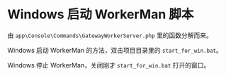 Windows 启动 WorkerMan 脚本
===

由 ``app\Console\Commands\GatewayWorkerServer.php`` 里的函数分解而来。

Windows 启动 WorkerMan 的方法，双击项目目录里的 ``start_for_win.bat``。

Windows 停止 WorkerMan，关闭刚才 ``start_for_win.bat`` 打开的窗口。
